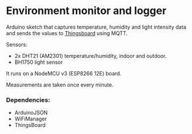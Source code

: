 # Environment monitor and logger

Arduino sketch that captures temperature, humidity and light intensity data and sends the values to [Thingsboard](https://thingsboard.io/) using MQTT.

Sensors:
  * 2x DHT21 (AM2301) temperature/humidity, indoor and outdoor.
  * BH1750 light sensor
  
It runs on a NodeMCU v3 (ESP8266 12E) board.

Measurements are taken once every minute.

### Dependencies:

 * ArduinoJSON
 * WiFiManager
 * ThingsBoard

